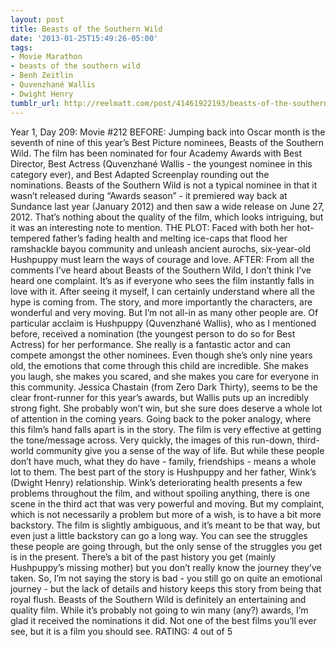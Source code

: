 ```yaml
---
layout: post
title: Beasts of the Southern Wild
date: '2013-01-25T15:49:26-05:00'
tags:
- Movie Marathon
- beasts of the southern wild
- Benh Zeitlin
- Quvenzhané Wallis
- Dwight Henry
tumblr_url: http://reelmatt.com/post/41461922193/beasts-of-the-southern-wild
---
```

Year 1, Day 209: Movie #212
BEFORE: Jumping back into Oscar month is the seventh of nine of this year’s Best Picture nominees, Beasts of the Southern Wild. The film has been nominated for four Academy Awards with Best Director, Best Actress (Quvenzhané Wallis - the youngest nominee in this category ever), and Best Adapted Screenplay rounding out the nominations. Beasts of the Southern Wild is not a typical nominee in that it wasn’t released during “Awards season” - it premiered way back at Sundance last year (January 2012) and then saw a wide release on June 27, 2012. That’s nothing about the quality of the film, which looks intriguing, but it was an interesting note to mention.
THE PLOT: Faced with both her hot-tempered father’s fading health and melting ice-caps that flood her ramshackle bayou community and unleash ancient aurochs, six-year-old Hushpuppy must learn the ways of courage and love.
AFTER: From all the comments I’ve heard about Beasts of the Southern Wild, I don’t think I’ve heard one complaint. It’s as if everyone who sees the film instantly falls in love with it. After seeing it myself, I can certainly understand where all the hype is coming from. The story, and more importantly the characters, are wonderful and very moving. But I’m not all-in as many other people are.
Of particular acclaim is Hushpuppy (Quvenzhané Wallis), who as I mentioned before, received a nomination (the youngest person to do so for Best Actress) for her performance. She really is a fantastic actor and can compete amongst the other nominees. Even though she’s only nine years old, the emotions that come through this child are incredible. She makes you laugh, she makes you scared, and she makes you care for everyone in this community. Jessica Chastain (from Zero Dark Thirty), seems to be the clear front-runner for this year’s awards, but Wallis puts up an incredibly strong fight. She probably won’t win, but she sure does deserve a whole lot of attention in the coming years.
Going back to the poker analogy, where this film’s hand falls apart is in the story. The film is very effective at getting the tone/message across. Very quickly, the images of this run-down, third-world community give you a sense of the way of life. But while these people don’t have much, what they do have - family, friendships - means a whole lot to them. The best part of the story is Hushpuppy and her father, Wink’s (Dwight Henry) relationship. Wink’s deteriorating health presents a few problems throughout the film, and without spoiling anything, there is one scene in the third act that was very powerful and moving. But my complaint, which is not necessarily a problem but more of a wish, is to have a bit more backstory. The film is slightly ambiguous, and it’s meant to be that way, but even just a little backstory can go a long way. You can see the struggles these people are going through, but the only sense of the struggles you get is in the present. There’s a bit of the past history you get (mainly Hushpuppy’s missing mother) but you don’t really know the journey they’ve taken. So, I’m not saying the story is bad - you still go on quite an emotional journey - but the lack of details and history keeps this story from being that royal flush.
Beasts of the Southern Wild is definitely an entertaining and quality film. While it’s probably not going to win many (any?) awards, I’m glad it received the nominations it did. Not one of the best films you’ll ever see, but it is a film you should see.
RATING: 4 out of 5
